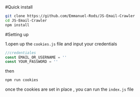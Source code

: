 #Quick install
```bash
git clone https://github.com/Emmanuel-Rods/JS-Email-Crawler
cd JS-Email-Crawler
npm install
```

#Setting up

1.open up the `cookies.js` file and input your credentials
```js
//credentiales
const EMAIL_OR_USERNAME = ''
const YOUR_PASSWORD = ''
```
then 
```js
npm run cookies
```
once the cookies are set in place , you can run the `index.js` file 
